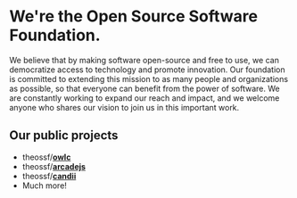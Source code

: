# We're the Open Source Software Foundation.
We believe that by making software open-source and free to use, we can democratize access to technology and promote innovation. Our foundation is committed to extending this mission to as many people and organizations as possible, so that everyone can benefit from the power of software. We are constantly working to expand our reach and impact, and we welcome anyone who shares our vision to join us in this important work.
## Our public projects
- theossf/**[owlc](https://github.com/theossf/owlc)**
- theossf/**[arcadejs](https://github.com/theossf/arcadejs)**
- theossf/**[candii](https://github.com/theossf/candii)**
- Much more!
